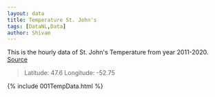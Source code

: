 ```yaml
---
layout: data
title: Temperature St. John's
tags: [DataNL,Data]
author: Shivam
---
```


This is the hourly data of St. John's Temperature from year 2011-2020. [Source](https://climate.copernicus.eu/climate-reanalysis)
> Latitude: 47.6
> Longitude: -52.75

{% include 001TempData.html %}
